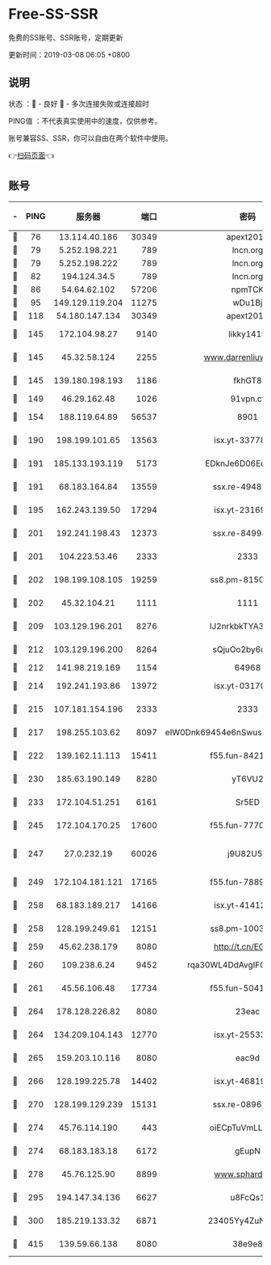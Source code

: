 # Free-SS-SSR

免费的SS账号、SSR账号，定期更新

更新时间：2019-03-08 06:05 +0800

## 说明

状态     ：🙂 - 良好 🙁 - 多次连接失败或连接超时

PING值   ：不代表真实使用中的速度，仅供参考。

账号兼容SS、SSR，你可以自由在两个软件中使用。

👉[扫码页面](https://liesauer.github.io/Free-SS-SSR/)👈

## 账号

|-|PING|服务器|端口|密码|加密方式|区域|
|:----:|:----:|:-----:|-----:|:----:|:----:|:----:|
|🙂|76|13.114.40.186|30349|apext2019|chacha20|JP|
|🙂|79|5.252.198.221|789|lncn.org|rc4|JP|
|🙂|79|5.252.198.222|789|lncn.org|rc4|JP|
|🙂|82|194.124.34.5|789|lncn.org|rc4|JP|
|🙂|86|54.64.62.102|57206|npmTCK|rc4-md5|JP|
|🙂|95|149.129.119.204|11275|wDu1Bj|rc4-md5|HK|
|🙂|118|54.180.147.134|30349|apext2019|chacha20|KR|
|🙂|145|172.104.98.27|9140|likky1415|aes-256-cfb|JP|
|🙂|145|45.32.58.124|2255|www.darrenliuwei.com|aes-256-cfb|JP|
|🙂|145|139.180.198.193|1186|fkhGT8|aes-256-cfb|JP|
|🙂|149|46.29.162.48|1026|91vpn.cf|rc4-md5|RU|
|🙂|154|188.119.64.89|56537|8901|aes-256-cfb|RU|
|🙂|190|198.199.101.65|13563|isx.yt-33778522|aes-256-cfb|US|
|🙂|191|185.133.193.119|5173|EDknJe6D06EoWDaw|aes-256-cfb|US|
|🙂|191|68.183.164.84|13559|ssx.re-49487993|aes-256-cfb|US|
|🙂|195|162.243.139.50|17294|isx.yt-23169246|aes-256-cfb|US|
|🙂|201|192.241.198.43|12373|ssx.re-84994554|aes-256-cfb|US|
|🙂|201|104.223.53.46|2333|2333|aes-256-cfb|US|
|🙂|202|198.199.108.105|19259|ss8.pm-81509933|aes-256-cfb|US|
|🙂|202|45.32.104.21|1111|1111|aes-256-cfb|SG|
|🙂|209|103.129.196.201|8276|lJ2nrkbkTYA30wv0|aes-256-cfb|US|
|🙂|212|103.129.196.200|8264|sQjuOo2by6oftqlp|aes-256-cfb|CN|
|🙂|212|141.98.219.169|1154|64968|chacha20|US|
|🙂|214|192.241.193.86|13972|isx.yt-03170205|aes-256-cfb|US|
|🙂|215|107.181.154.196|2333|2333|aes-256-cfb|US|
|🙂|217|198.255.103.62|8097|eIW0Dnk69454e6nSwuspv9DmS201tQ0D|aes-256-cfb|US|
|🙂|222|139.162.11.113|15411|f55.fun-84218375|aes-256-cfb|SG|
|🙂|230|185.63.190.149|8280|yT6VU2|aes-256-cfb|RU|
|🙂|233|172.104.51.251|6161|Sr5ED|aes-256-cfb|SG|
|🙂|245|172.104.170.25|17600|f55.fun-77704492|aes-256-cfb|SG|
|🙂|247|27.0.232.19|60026|j9U82U53|xchacha20-ietf-poly1305|HK|
|🙂|249|172.104.181.121|17165|f55.fun-78892588|aes-256-cfb|SG|
|🙂|258|68.183.189.217|14166|isx.yt-41412317|aes-256-cfb|SG|
|🙂|258|128.199.249.61|12151|ss8.pm-10038971|aes-256-cfb|SG|
|🙂|259|45.62.238.179|8080|http://t.cn/EGJIyrl|rc4-md5|CA|
|🙂|260|109.238.6.24|9452|rqa30WL4DdAvgIFG6Fs3znzTa|aes-256-cfb|FR|
|🙂|261|45.56.106.48|17734|f55.fun-50419069|aes-256-cfb|US|
|🙂|264|178.128.226.82|8080|23eac|aes-256-cfb|CA|
|🙂|264|134.209.104.143|12770|isx.yt-25533244|aes-256-cfb|SG|
|🙂|265|159.203.10.116|8080|eac9d|aes-256-cfb|CA|
|🙂|266|128.199.225.78|14402|isx.yt-46819903|aes-256-cfb|SG|
|🙂|270|128.199.129.239|15131|ssx.re-08961164|aes-256-cfb|SG|
|🙂|274|45.76.114.190|443|oiECpTuVmLLxk4Ts|aes-256-cfb|AU|
|🙂|274|68.183.183.18|6172|gEupN|aes-256-cfb|SG|
|🙂|278|45.76.125.90|8899|www.sphard.com|aes-256-cfb|AU|
|🙂|295|194.147.34.136|6627|u8FcQs1|aes-256-cfb|RU|
|🙂|300|185.219.133.32|6871|23405Yy4ZuNu0pSi|aes-256-cfb|TR|
|🙂|415|139.59.66.138|8080|38e9e8|aes-256-cfb|IN|
